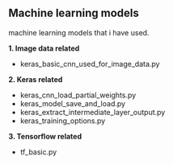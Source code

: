 <h2>Machine learning models</h2>

machine learning models that i have used.

**1. Image data related**

* keras_basic_cnn_used_for_image_data.py


**2. Keras related**

* keras_cnn_load_partial_weights.py
* keras_model_save_and_load.py
* keras_extract_intermediate_layer_output.py
* keras_training_options.py

**3. Tensorflow related**

* tf_basic.py